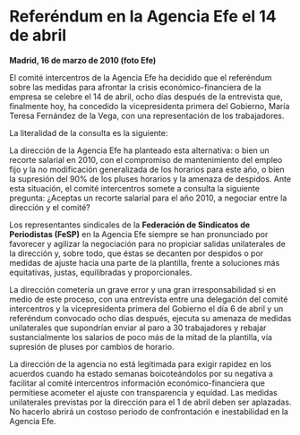 # Referéndum en la Agencia Efe el 14 de abril

**Madrid, 16 de marzo de 2010 (foto Efe)**

El comité intercentros de la Agencia Efe ha decidido que el referéndum sobre las medidas para afrontar la crisis económico-financiera de la empresa se celebre el 14 de abril, ocho días después de la entrevista que, finalmente hoy, ha concedido la vicepresidenta primera del Gobierno, María Teresa Fernández de la Vega, con una representación de los trabajadores.

La literalidad de la consulta es la siguiente:

La dirección de la Agencia Efe ha planteado esta alternativa: o bien un recorte salarial en 2010, con el compromiso de mantenimiento del empleo fijo y la no modificación generalizada de los horarios para este año, o bien la supresión del 90% de los pluses horarios y la amenaza de despidos. Ante esta situación, el comité intercentros somete a consulta la siguiente pregunta: ¿Aceptas un recorte salarial para el año 2010, a negociar entre la dirección y el comité?

Los representantes sindicales de la **Federación de Sindicatos de Periodistas (FeSP)** en la Agencia Efe siempre se han pronunciado por favorecer y agilizar la negociación para no propiciar salidas unilaterales de la dirección y, sobre todo, que éstas se decanten por despidos o por medidas de ajuste hacia una parte de la plantilla, frente a soluciones más equitativas, justas, equilibradas y proporcionales.

La dirección cometería un grave error y una gran irresponsabilidad si en medio de este proceso, con una entrevista entre una delegación del comité intercentros y la vicepresidenta primera del Gobierno el día 6 de abril y un referéndum convocado ocho días después, ejecuta su amenaza de medidas unilaterales que supondrían enviar al paro a 30 trabajadores y rebajar sustancialmente los salarios de poco más de la mitad de la plantilla, vía supresión de pluses por cambios de horario.

La dirección de la agencia no está legitimada para exigir rapidez en los acuerdos cuando ha estado semanas boicoteándolos por su negativa a facilitar al comité intercentros información económico-financiera que permitiese acometer el ajuste con transparencia y equidad. Las medidas unilaterales previstas por la dirección para el 1 de abril deben ser aplazadas. No hacerlo abrirá un costoso periodo de confrontación e inestabilidad en la Agencia Efe.
